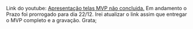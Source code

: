 Link do youtube: [Apresentação telas MVP não concluida.](https://www.youtube.com/watch?v=kxtnlJUBlZk)
Em andamento o Prazo foi prorrogado para dia 22/12. Irei atualizar o link assim que entregar o MVP completo e a gravação. Grata;